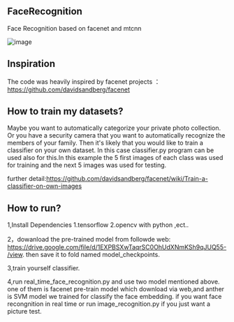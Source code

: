 ## FaceRecognition
Face Recognition based on facenet and mtcnn

![image](https://github.com/Skyendless/FaceRecognition/raw/master/picture/123.png) 


## Inspiration 

The code was heavily inspired by facenet projects ： https://github.com/davidsandberg/facenet
 
 
## How to train my datasets?

  Maybe you want to automatically categorize your private photo collection. Or you have a security camera that you want to automatically recognize the members of your family. Then it's likely that you would like to train a classifier on your own dataset. In this case classifier.py program can be used also for this.In this example the 5 first images of each class was used for training and the next 5 images was used for testing.
  
further detail:https://github.com/davidsandberg/facenet/wiki/Train-a-classifier-on-own-images


## How to run?
 
 1,Install Dependencies 1.tensorflow 2.opencv with python ,ect..
 
 2，dowanload the pre-trained model from followde web: https://drive.google.com/file/d/1EXPBSXwTaqrSC0OhUdXNmKSh9qJUQ55-/view. then save it to fold named model_checkpoints.
 
 3,train yourself classifier.
 
 4,run real_time_face_recognition.py and use two model mentioned above. one of them is facenet pre-train model which download via web,and anther is SVM model we trained for classify the face embedding. 
 if you want face recongnition in real time or run image_recognition.py if you just want a picture test.
 
 
